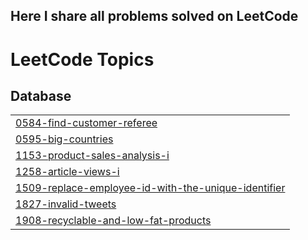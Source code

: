 
## Here I share all problems solved on LeetCode

<!---LeetCode Topics Start-->
# LeetCode Topics
## Database
|  |
| ------- |
| [0584-find-customer-referee](https://github.com/sumit-kakde/LeetCode/tree/master/0584-find-customer-referee) |
| [0595-big-countries](https://github.com/sumit-kakde/LeetCode/tree/master/0595-big-countries) |
| [1153-product-sales-analysis-i](https://github.com/sumit-kakde/LeetCode/tree/master/1153-product-sales-analysis-i) |
| [1258-article-views-i](https://github.com/sumit-kakde/LeetCode/tree/master/1258-article-views-i) |
| [1509-replace-employee-id-with-the-unique-identifier](https://github.com/sumit-kakde/LeetCode/tree/master/1509-replace-employee-id-with-the-unique-identifier) |
| [1827-invalid-tweets](https://github.com/sumit-kakde/LeetCode/tree/master/1827-invalid-tweets) |
| [1908-recyclable-and-low-fat-products](https://github.com/sumit-kakde/LeetCode/tree/master/1908-recyclable-and-low-fat-products) |
<!---LeetCode Topics End-->